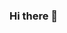 ### Hi there 👋

<!--
**rimotheanalyst/rimotheanalyst** is a ✨ _special_ ✨ repository because its `README.md` (this file) appears on your GitHub profile.

Here are some ideas to get you started:

- 🔭 I’m currently working on my portfolio
- 🌱 I’m currently learning Python
- 🤔 I’m looking for help with R Programming
- 📫 How to reach me: www.linkedin.com/in/wairimugiteere
-->
